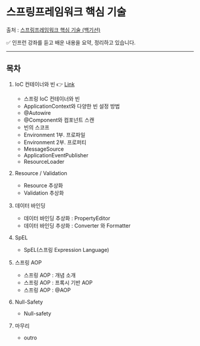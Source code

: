 # 스프링프레임워크 핵심 기술
출처 : [스프링프레임워크 핵심 기술 (백기선)](https://www.inflearn.com/course/spring-framework_core)

✅ 인프런 강좌를 듣고 배운 내용을 요약, 정리하고 있습니다.

---


## 목차
1.  IoC 컨테이너와 빈 👉 [Link](https://github.com/jhjhj0366/TIL/blob/main/spring/2_spring_core_tech/1_IoC_container_and_bean.md)
    * 스프링 IoC 컨테이너와 빈
    * ApplicationContext와 다양한 빈 설정 방법
    * @Autowire
    * @Component와 컴포넌트 스캔
    * 빈의 스코프
    * Environment 1부. 프로파일
    * Environment 2부. 프로퍼티
    * MessageSource
    * ApplicationEventPublisher
    * ResourceLoader


2. Resource / Validation
    * Resource 추상화
    * Validation 추상화

3. 데이터 바인딩
    * 데이터 바인딩 추상화 : PropertyEditor
    * 데이터 바인딩 추상화 : Converter 와 Formatter
4. SpEL
    * SpEL(스프링 Expression Language)
5. 스프링 AOP
    * 스프링 AOP : 개념 소개
    * 스프링 AOP : 프록시 기반 AOP
    * 스프링 AOP : @AOP
6. Null-Safety
    * Null-safety 
7. 마무리
    * outro


